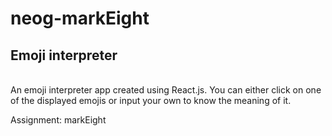 # neog-markEight
## Emoji interpreter
<br />
An emoji interpreter app created using React.js. You can either click on one of the displayed emojis or input your own to know the meaning of it.

Assignment: markEight

